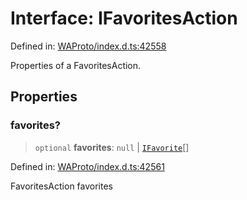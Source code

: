 # Interface: IFavoritesAction

Defined in: [WAProto/index.d.ts:42558](https://github.com/Fokusdotid/Baileys/blob/db1d3e5f41e9eede5877460f9adbb0224021575c/WAProto/index.d.ts#L42558)

Properties of a FavoritesAction.

## Properties

### favorites?

> `optional` **favorites**: `null` \| [`IFavorite`](../namespaces/FavoritesAction/interfaces/IFavorite.md)[]

Defined in: [WAProto/index.d.ts:42561](https://github.com/Fokusdotid/Baileys/blob/db1d3e5f41e9eede5877460f9adbb0224021575c/WAProto/index.d.ts#L42561)

FavoritesAction favorites
